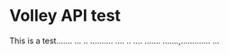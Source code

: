 # Volley API test
This is a test.......
...
..
..........
....
..
....
.......
.......,.............
...
